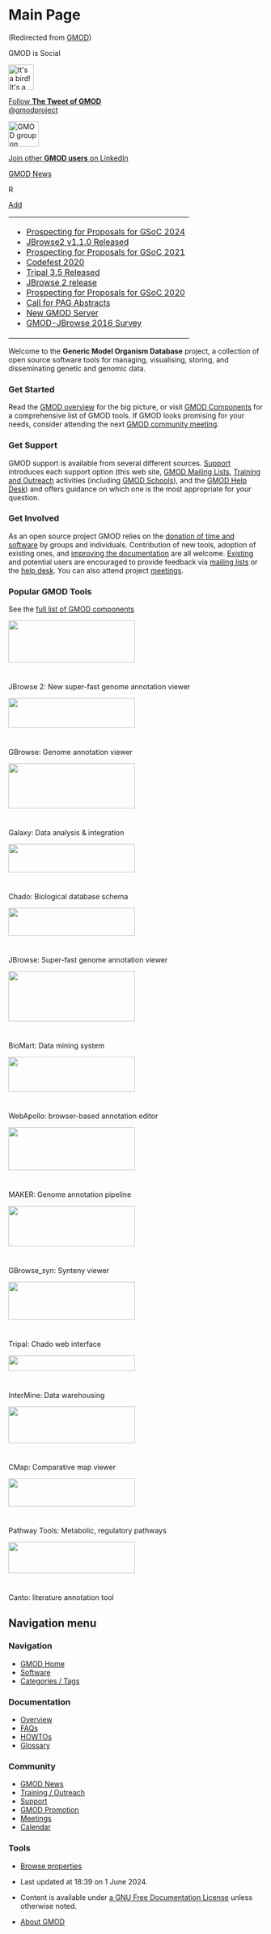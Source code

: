 



<span id="top"></span>




# <span dir="auto">Main Page</span>





(Redirected from
[GMOD](http://gmod.org/mediawiki/index.php?title=GMOD&redirect=no "GMOD"))






GMOD is Social




<a href="http://twitter.com/gmodproject" rel="nofollow"
title="It&#39;s a bird! It&#39;s a plane! It&#39;s the GMOD project on Twitter!"><img
src="https://raw.githubusercontent.com/GMOD/gmod.github.io/main/mediawiki/images/thumb/2/20/Gmod-bird.jpg/50px-Gmod-bird.jpg"
srcset="https://raw.githubusercontent.com/GMOD/gmod.github.io/main/mediawiki/images/thumb/2/20/Gmod-bird.jpg/75px-Gmod-bird.jpg 1.5x, https://raw.githubusercontent.com/GMOD/gmod.github.io/main/mediawiki/images/thumb/2/20/Gmod-bird.jpg/100px-Gmod-bird.jpg 2x"
width="50" height="50"
alt="It&#39;s a bird! It&#39;s a plane! It&#39;s the GMOD project on Twitter!" /></a>



<a href="http://twitter.com/gmodproject" class="external text"
rel="nofollow">Follow <strong>The Tweet of GMOD</strong></a>  
<a href="http://twitter.com/gmodproject" class="external text"
rel="nofollow">@gmodproject</a>




<a href="http://www.linkedin.com/groups?gid=131368&amp;trk=group-name"
rel="nofollow" title="GMOD group on LinkedIn"><img
src="https://raw.githubusercontent.com/GMOD/gmod.github.io/main/mediawiki/images/a/a2/LinkedInLogo-60px.png" width="60"
height="50" alt="GMOD group on LinkedIn" /></a>



<a href="http://www.linkedin.com/groups?gid=131368&amp;trk=group-name"
class="external text" rel="nofollow">Join other <strong>GMOD
users</strong> on LinkedIn</a>


[GMOD News](GMOD_News "GMOD News")



<a
href="http://gmod.org/wiki?title=Special%3ANewsChannel&amp;format=rss20&amp;limit=20&amp;cat1=&amp;cat2=&amp;excat1=&amp;wpSubmitNewsChannelParams=Create+feed"
rel="nofollow" title="RSS feed"><img
src="https://raw.githubusercontent.com/GMOD/gmod.github.io/main/mediawiki/images/4/47/RSSIcon16x16.gif" width="16" height="16"
alt="RSS feed" /></a>


[Add](GMOD_News#Adding_a_News_Item "GMOD News")


<table class="RSSMainBody" style="background:inherit;">
<colgroup>
<col style="width: 100%" />
</colgroup>
<tbody>
<tr class="odd">
<td data-valign="top" style="width: 95%"><ul>
<li><a href="News/Prospecting_for_Proposals_for_GSoC_2024">Prospecting
for Proposals for GSoC 2024</a></li>
<li><a href="News/JBrowse2_v1.1.0_Released">JBrowse2 v1.1.0
Released</a></li>
<li><a href="News/Prospecting_for_Proposals_for_GSoC_2021">Prospecting
for Proposals for GSoC 2021</a></li>
<li><a href="Codefest_2020">Codefest 2020</a></li>
<li><a href="Tripal_3.5_Released">Tripal 3.5 Released</a></li>
<li><a href="News/JBrowse_2_release">JBrowse 2 release</a></li>
<li><a href="News/Prospecting_for_Proposals_for_GSoC_2020">Prospecting
for Proposals for GSoC 2020</a></li>
<li><a href="News/Call_for_PAG_Abstracts">Call for PAG
Abstracts</a></li>
<li><a href="News/New_GMOD_Server">New GMOD Server</a></li>
<li><a href="News/GMOD-JBrowse_2016_Survey">GMOD-JBrowse 2016
Survey</a></li>
</ul></td>
</tr>
</tbody>
</table>


Welcome to the **Generic Model Organism Database** project, a collection
of open source software tools for managing, visualising, storing, and
disseminating genetic and genomic data.



### <span id="Get_Started" class="mw-headline">Get Started</span>

Read the [GMOD overview](Overview "Overview") for the big picture, or
visit [GMOD Components](GMOD_Components "GMOD Components") for a
comprehensive list of GMOD tools. If GMOD looks promising for your
needs, consider attending the next [GMOD community
meeting](Meetings "Meetings").

### <span id="Get_Support" class="mw-headline">Get Support</span>

GMOD support is available from several different sources.
[Support](Support "Support") introduces each support option (this web
site, [GMOD Mailing Lists](GMOD_Mailing_Lists "GMOD Mailing Lists"),
[Training and Outreach](Training_and_Outreach "Training and Outreach")
activities (including [GMOD Schools](GMOD_Schools "GMOD Schools")), and
the [GMOD Help Desk](GMOD_Help_Desk "GMOD Help Desk")) and offers
guidance on which one is the most appropriate for your question.

### <span id="Get_Involved" class="mw-headline">Get Involved</span>

As an open source project GMOD relies on the [donation of time and
software](GMOD_Membership "GMOD Membership") by groups and individuals.
Contribution of new tools, adoption of existing ones, and [improving the
documentation](Site_Guidelines "Site Guidelines") are all welcome.
[Existing](MOD "MOD") and potential users are encouraged to provide
feedback via [mailing lists](GMOD_Mailing_Lists "GMOD Mailing Lists") or
the [help desk](GMOD_Help_Desk "GMOD Help Desk"). You can also attend
project [meetings](Meetings "Meetings").

  

### <span id="Popular_GMOD_Tools" class="mw-headline">Popular GMOD Tools</span>

See the [full list of GMOD
components](GMOD_Components "GMOD Components")




[<img
src="https://raw.githubusercontent.com/GMOD/gmod.github.io/main/mediawiki/images/thumb/5/5a/Jbrowse2_logo.png/250px-Jbrowse2_logo.png"
class="thumbimage"
srcset="https://raw.githubusercontent.com/GMOD/gmod.github.io/main/mediawiki/images/thumb/5/5a/Jbrowse2_logo.png/375px-Jbrowse2_logo.png 1.5x, https://raw.githubusercontent.com/GMOD/gmod.github.io/main/mediawiki/images/thumb/5/5a/Jbrowse2_logo.png/500px-Jbrowse2_logo.png 2x"
width="250" height="83" />](JBrowse.1 "JBrowse")


<a href="File:Jbrowse2_logo.png" class="internal" title="Enlarge"><img
src="../mediawiki/skins/common/images/magnify-clip.png" width="15"
height="11" /></a>



JBrowse 2: New super-fast genome annotation viewer





[<img
src="https://raw.githubusercontent.com/GMOD/gmod.github.io/main/mediawiki/images/thumb/0/04/GBrowseLogo.png/250px-GBrowseLogo.png"
class="thumbimage"
srcset="https://raw.githubusercontent.com/GMOD/gmod.github.io/main/mediawiki/images/thumb/0/04/GBrowseLogo.png/375px-GBrowseLogo.png 1.5x, https://raw.githubusercontent.com/GMOD/gmod.github.io/main/mediawiki/images/thumb/0/04/GBrowseLogo.png/500px-GBrowseLogo.png 2x"
width="250" height="59" />](GBrowse.1 "GBrowse")


<a href="File:GBrowseLogo.png" class="internal" title="Enlarge"><img
src="../mediawiki/skins/common/images/magnify-clip.png" width="15"
height="11" /></a>



GBrowse: Genome annotation viewer





[<img
src="https://raw.githubusercontent.com/GMOD/gmod.github.io/main/mediawiki/images/thumb/c/c7/GalaxyLogoBigger.png/250px-GalaxyLogoBigger.png"
class="thumbimage"
srcset="https://raw.githubusercontent.com/GMOD/gmod.github.io/main/mediawiki/images/thumb/c/c7/GalaxyLogoBigger.png/375px-GalaxyLogoBigger.png 1.5x, https://raw.githubusercontent.com/GMOD/gmod.github.io/main/mediawiki/images/thumb/c/c7/GalaxyLogoBigger.png/500px-GalaxyLogoBigger.png 2x"
width="250" height="89" />](Galaxy.1 "Galaxy")


<a href="File:GalaxyLogoBigger.png" class="internal"
title="Enlarge"><img
src="../mediawiki/skins/common/images/magnify-clip.png" width="15"
height="11" /></a>



Galaxy: Data analysis & integration





[<img
src="https://raw.githubusercontent.com/GMOD/gmod.github.io/main/mediawiki/images/thumb/d/d5/ChadoLogo.png/250px-ChadoLogo.png"
class="thumbimage"
srcset="https://raw.githubusercontent.com/GMOD/gmod.github.io/main/mediawiki/images/thumb/d/d5/ChadoLogo.png/375px-ChadoLogo.png 1.5x, https://raw.githubusercontent.com/GMOD/gmod.github.io/main/mediawiki/images/thumb/d/d5/ChadoLogo.png/500px-ChadoLogo.png 2x"
width="250" height="56" />](Chado "Chado")


<a href="File:ChadoLogo.png" class="internal" title="Enlarge"><img
src="../mediawiki/skins/common/images/magnify-clip.png" width="15"
height="11" /></a>



Chado: Biological database schema





[<img
src="https://raw.githubusercontent.com/GMOD/gmod.github.io/main/mediawiki/images/thumb/a/ac/JBrowseLogo.png/250px-JBrowseLogo.png"
class="thumbimage"
srcset="https://raw.githubusercontent.com/GMOD/gmod.github.io/main/mediawiki/images/thumb/a/ac/JBrowseLogo.png/375px-JBrowseLogo.png 1.5x, https://raw.githubusercontent.com/GMOD/gmod.github.io/main/mediawiki/images/thumb/a/ac/JBrowseLogo.png/500px-JBrowseLogo.png 2x"
width="250" height="55" />](JBrowse.1 "JBrowse")


<a href="File:JBrowseLogo.png" class="internal" title="Enlarge"><img
src="../mediawiki/skins/common/images/magnify-clip.png" width="15"
height="11" /></a>



JBrowse: Super-fast genome annotation viewer





[<img src="https://raw.githubusercontent.com/GMOD/gmod.github.io/main/mediawiki/images/a/a4/Biomart250.png" class="thumbimage"
width="250" height="99" />](BioMart "BioMart")


<a href="File:Biomart250.png" class="internal" title="Enlarge"><img
src="../mediawiki/skins/common/images/magnify-clip.png" width="15"
height="11" /></a>



BioMart: Data mining system





[<img
src="https://raw.githubusercontent.com/GMOD/gmod.github.io/main/mediawiki/images/thumb/4/4a/WebApolloLogo.png/250px-WebApolloLogo.png"
class="thumbimage"
srcset="https://raw.githubusercontent.com/GMOD/gmod.github.io/main/mediawiki/images/thumb/4/4a/WebApolloLogo.png/375px-WebApolloLogo.png 1.5x, https://raw.githubusercontent.com/GMOD/gmod.github.io/main/mediawiki/images/thumb/4/4a/WebApolloLogo.png/500px-WebApolloLogo.png 2x"
width="250" height="69" />](WebApollo.1 "WebApollo")


<a href="File:WebApolloLogo.png" class="internal" title="Enlarge"><img
src="../mediawiki/skins/common/images/magnify-clip.png" width="15"
height="11" /></a>



WebApollo: browser-based annotation editor





[<img
src="https://raw.githubusercontent.com/GMOD/gmod.github.io/main/mediawiki/images/thumb/3/37/MAKERLogo.png/250px-MAKERLogo.png"
class="thumbimage"
srcset="https://raw.githubusercontent.com/GMOD/gmod.github.io/main/mediawiki/images/thumb/3/37/MAKERLogo.png/375px-MAKERLogo.png 1.5x, https://raw.githubusercontent.com/GMOD/gmod.github.io/main/mediawiki/images/thumb/3/37/MAKERLogo.png/500px-MAKERLogo.png 2x"
width="250" height="85" />](MAKER.1 "MAKER")


<a href="File:MAKERLogo.png" class="internal" title="Enlarge"><img
src="../mediawiki/skins/common/images/magnify-clip.png" width="15"
height="11" /></a>



MAKER: Genome annotation pipeline





[<img
src="https://raw.githubusercontent.com/GMOD/gmod.github.io/main/mediawiki/images/thumb/4/44/GBrowse_syn_logo.png/250px-GBrowse_syn_logo.png"
class="thumbimage"
srcset="https://raw.githubusercontent.com/GMOD/gmod.github.io/main/mediawiki/images/thumb/4/44/GBrowse_syn_logo.png/375px-GBrowse_syn_logo.png 1.5x, https://raw.githubusercontent.com/GMOD/gmod.github.io/main/mediawiki/images/thumb/4/44/GBrowse_syn_logo.png/500px-GBrowse_syn_logo.png 2x"
width="250" height="80" />](GBrowse_syn.1 "GBrowse syn")


<a href="File:GBrowse_syn_logo.png" class="internal"
title="Enlarge"><img
src="../mediawiki/skins/common/images/magnify-clip.png" width="15"
height="11" /></a>



GBrowse_syn: Synteny viewer





[<img
src="https://raw.githubusercontent.com/GMOD/gmod.github.io/main/mediawiki/images/thumb/0/06/TripalLogo.png/250px-TripalLogo.png"
class="thumbimage"
srcset="https://raw.githubusercontent.com/GMOD/gmod.github.io/main/mediawiki/images/0/06/TripalLogo.png 1.5x, https://raw.githubusercontent.com/GMOD/gmod.github.io/main/mediawiki/images/0/06/TripalLogo.png 2x"
width="250" height="75" />](Tripal.1 "Tripal")


<a href="File:TripalLogo.png" class="internal" title="Enlarge"><img
src="../mediawiki/skins/common/images/magnify-clip.png" width="15"
height="11" /></a>



Tripal: Chado web interface





[<img
src="https://raw.githubusercontent.com/GMOD/gmod.github.io/main/mediawiki/images/thumb/1/13/InterMineLogo.png/250px-InterMineLogo.png"
class="thumbimage"
srcset="https://raw.githubusercontent.com/GMOD/gmod.github.io/main/mediawiki/images/1/13/InterMineLogo.png 1.5x, https://raw.githubusercontent.com/GMOD/gmod.github.io/main/mediawiki/images/1/13/InterMineLogo.png 2x"
width="250" height="31" />](InterMine "InterMine")


<a href="File:InterMineLogo.png" class="internal" title="Enlarge"><img
src="../mediawiki/skins/common/images/magnify-clip.png" width="15"
height="11" /></a>



InterMine: Data warehousing





[<img
src="https://raw.githubusercontent.com/GMOD/gmod.github.io/main/mediawiki/images/thumb/e/ec/CMapLogo-horiz.png/250px-CMapLogo-horiz.png"
class="thumbimage"
srcset="https://raw.githubusercontent.com/GMOD/gmod.github.io/main/mediawiki/images/thumb/e/ec/CMapLogo-horiz.png/375px-CMapLogo-horiz.png 1.5x, https://raw.githubusercontent.com/GMOD/gmod.github.io/main/mediawiki/images/thumb/e/ec/CMapLogo-horiz.png/500px-CMapLogo-horiz.png 2x"
width="250" height="72" />](CMap.1 "CMap")


<a href="File:CMapLogo-horiz.png" class="internal" title="Enlarge"><img
src="../mediawiki/skins/common/images/magnify-clip.png" width="15"
height="11" /></a>



CMap: Comparative map viewer





[<img
src="https://raw.githubusercontent.com/GMOD/gmod.github.io/main/mediawiki/images/thumb/1/1b/PathwayTools.png/250px-PathwayTools.png"
class="thumbimage"
srcset="https://raw.githubusercontent.com/GMOD/gmod.github.io/main/mediawiki/images/1/1b/PathwayTools.png 1.5x, https://raw.githubusercontent.com/GMOD/gmod.github.io/main/mediawiki/images/1/1b/PathwayTools.png 2x"
width="250" height="55" />](Pathway_Tools.1 "Pathway Tools")


<a href="File:PathwayTools.png" class="internal" title="Enlarge"><img
src="../mediawiki/skins/common/images/magnify-clip.png" width="15"
height="11" /></a>



Pathway Tools: Metabolic, regulatory pathways





[<img
src="https://raw.githubusercontent.com/GMOD/gmod.github.io/main/mediawiki/images/thumb/7/7e/CantoTextLogo.png/250px-CantoTextLogo.png"
class="thumbimage"
srcset="https://raw.githubusercontent.com/GMOD/gmod.github.io/main/mediawiki/images/thumb/7/7e/CantoTextLogo.png/375px-CantoTextLogo.png 1.5x, https://raw.githubusercontent.com/GMOD/gmod.github.io/main/mediawiki/images/thumb/7/7e/CantoTextLogo.png/500px-CantoTextLogo.png 2x"
width="250" height="62" />](Canto "Canto")


<a href="File:CantoTextLogo.png" class="internal" title="Enlarge"><img
src="../mediawiki/skins/common/images/magnify-clip.png" width="15"
height="11" /></a>



Canto: literature annotation tool



  

  








## Navigation menu






### 





### Navigation



- <span id="n-GMOD-Home">[GMOD Home](Main_Page)</span>
- <span id="n-Software">[Software](GMOD_Components)</span>
- <span id="n-Categories-.2F-Tags">[Categories /
  Tags](Categories)</span>




### Documentation



- <span id="n-Overview">[Overview](Overview)</span>
- <span id="n-FAQs">[FAQs](Category%3AFAQ)</span>
- <span id="n-HOWTOs">[HOWTOs](Category%3AHOWTO)</span>
- <span id="n-Glossary">[Glossary](Glossary)</span>




### Community



- <span id="n-GMOD-News">[GMOD News](GMOD_News)</span>
- <span id="n-Training-.2F-Outreach">[Training /
  Outreach](Training_and_Outreach)</span>
- <span id="n-Support">[Support](Support)</span>
- <span id="n-GMOD-Promotion">[GMOD Promotion](GMOD_Promotion)</span>
- <span id="n-Meetings">[Meetings](Meetings)</span>
- <span id="n-Calendar">[Calendar](Calendar)</span>




### Tools

- <span id="t-smwbrowselink"><a href="Special%3ABrowse/Main_Page" rel="smw-browse">Browse
  properties</a></span>



- <span id="footer-info-lastmod">Last updated at 18:39 on 1 June
  2024.</span>
<!-- - <span id="footer-info-viewcount">9,978,352 page views.</span> -->
- <span id="footer-info-copyright">Content is available under
  <a href="http://www.gnu.org/licenses/fdl-1.3.html" class="external"
  rel="nofollow">a GNU Free Documentation License</a> unless otherwise
  noted.</span>

<!-- -->

- <span id="footer-places-about">[About
  GMOD](GMOD%3AAbout "GMOD%3AAbout")</span>

<!-- -->




